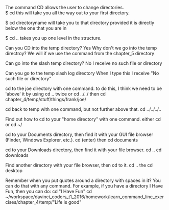 The command CD allows the user to change directories.  
$ cd
this will take you all the way out to your first directory.

$ cd directoryname
will take you to that directory provided it is directly below the one that you are in

$ cd ..
takes you up one level in the structure.

Can you CD into the temp directory?
Yes 
Why don't we go into the temp directroy?
We will if we use the command from the chapter_5 directory

Can go into the slash temp directory?
No I receive no such file or directory

Can you go to the temp slash log directory
When I type this I receive "No such file or directory"

cd to the joe directory with one command. 
to do this, I think we need to be 'above' it by using cd .. twice or cd ../../ then cd chapter_4/temp/stuff/things/frank/joe/

cd back to temp with one command, but not further above that.
cd ../../../..

Find out how to cd to your "home directory" with one command.
either cd or cd ~/

cd to your Documents directory, then find it with your GUI file browser (Finder, Windows Explorer, etc.).
cd (enter) then cd documents

cd to your Downloads directory, then find it with your file browser.
cd .. 
cd downloads

Find another directory with your file browser, then cd to it.
cd .. the cd desktop

Remember when you put quotes around a directory with spaces in it? You can do that with any command. For example, if you have a directory I Have Fun, then you can do: cd "I Have Fun"
cd ~/workspace/davinci_coders_t1_2016/homework/learn_command_line_exercises/chapter_4/temp/"Life is good"


